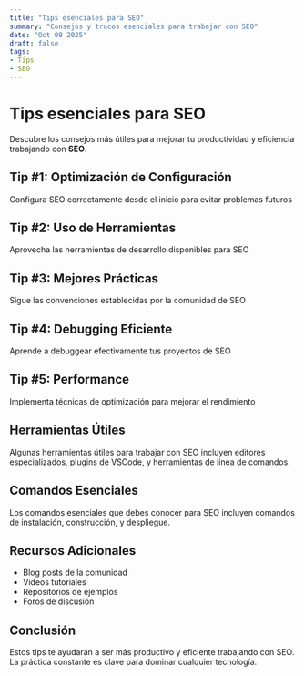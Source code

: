 ```yaml
---
title: "Tips esenciales para SEO"
summary: "Consejos y trucos esenciales para trabajar con SEO"
date: "Oct 09 2025"
draft: false
tags:
- Tips
- SEO
---
```


# Tips esenciales para SEO

Descubre los consejos más útiles para mejorar tu productividad y eficiencia trabajando con **SEO**.

## Tip #1: Optimización de Configuración

Configura SEO correctamente desde el inicio para evitar problemas futuros

## Tip #2: Uso de Herramientas

Aprovecha las herramientas de desarrollo disponibles para SEO

## Tip #3: Mejores Prácticas

Sigue las convenciones establecidas por la comunidad de SEO

## Tip #4: Debugging Eficiente

Aprende a debuggear efectivamente tus proyectos de SEO

## Tip #5: Performance

Implementa técnicas de optimización para mejorar el rendimiento

## Herramientas Útiles

Algunas herramientas útiles para trabajar con SEO incluyen editores especializados, plugins de VSCode, y herramientas de línea de comandos.

## Comandos Esenciales

Los comandos esenciales que debes conocer para SEO incluyen comandos de instalación, construcción, y despliegue.

## Recursos Adicionales

- Blog posts de la comunidad
- Videos tutoriales
- Repositorios de ejemplos
- Foros de discusión

## Conclusión

Estos tips te ayudarán a ser más productivo y eficiente trabajando con SEO. La práctica constante es clave para dominar cualquier tecnología.
